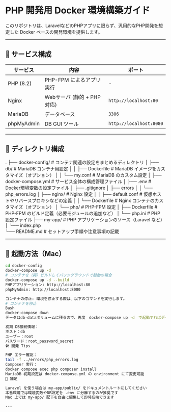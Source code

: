 # PHP 開発用 Docker 環境構築ガイド

このリポジトリは、LaravelなどのPHPアプリに限らず、汎用的なPHP開発を想定した Docker ベースの開発環境を提供します。

---

## 🧩 サービス構成

| サービス     | 内容                           | ポート          |
|--------------|--------------------------------|------------------|
| PHP (8.2)    | PHP-FPM によるアプリ実行       | -                |
| Nginx        | Webサーバ (静的 + PHP対応)     | `http://localhost:80` |
| MariaDB      | データベース                    | `3306`           |
| phpMyAdmin   | DB GUI ツール                   | `http://localhost:8080` |

---

## 📂 ディレクトリ構成

.
├── docker-config/               # コンテナ関連の設定をまとめるディレクトリ
│   ├── db/                      # MariaDB コンテナ用設定
│   │   ├── Dockerfile           # MariaDB イメージをカスタマイズ（オプション）
│   │   └── my.conf              # MariaDB のカスタム設定
│   ├── docker-compose.yml       # サービス全体の構成管理ファイル
│   ├── .env                     # Docker環境変数の設定ファイル
│   ├── .gitignore
│   ├── errors
│   │   └── php_errors.log
│   ├── nginx/                   # Nginx 設定
│   │   ├── default.conf         # 仮想ホストやリバースプロキシなどの定義
│   │   └── Dockerfile           # Nginx コンテナのカスタマイズ（オプション）
│   └── php/                     # PHP-FPM 設定
│       ├── Dockerfile           # PHP-FPM のビルド定義（必要モジュールの追加など）
│       └── php.ini              # PHP 設定ファイル
├── my-app/                      # PHP アプリケーションのソース（Laravel など）
│   └── index.php         
└── README.md                    # セットアップ手順や注意事項の記載

---

## 🚀 起動方法（Mac）

```bash
cd docker-config
docker-compose up -d
# コンテナを（再）ビルドしてバックグラウンドで起動の場合
docker-compose up -d --build
PHPアプリケーション: http://localhost:80
phpMyAdmin: http://localhost:8080

コンテナの停止: 環境を停止する際は、以下のコマンドを実行します。
# コンテナを停止
Bash
docker-compose down
データはdb-dataボリュームに残るので、再度　docker-compose up -d　で起動すればデータは復元されます。

初期 DB接続情報：
ホスト：db
ユーザー：root
パスワード：root_password_secret
🛠 開発 Tips

PHP エラー確認：
tail -f ../errors/php_errors.log
Composer 実行：
docker compose exec php composer install
MariaDB 初期設定は docker-compose.yml の environment にて変更可能
📝 補足

Laravel を使う場合は my-app/public/ をドキュメントルートにしてください
本番環境では環境変数やDB設定を .env に分離するのが推奨です
Mac 上では my-app/ 配下を自由に編集して即時反映できます

---




